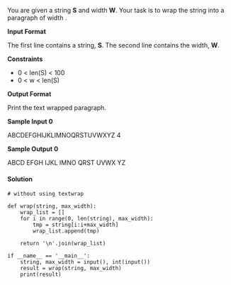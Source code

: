 You are given a string **S** and width **W**.
Your task is to wrap the string into a paragraph of width .

**Input Format**

The first line contains a string, **S**.
The second line contains the width, **W**.

**Constraints**
- 0 < len(S) < 100
- 0 < w < len(S)

**Output Format**

Print the text wrapped paragraph.

**Sample Input 0**

ABCDEFGHIJKLIMNOQRSTUVWXYZ
4

**Sample Output 0**

ABCD
EFGH
IJKL
IMNO
QRST
UVWX
YZ

#### Solution

```
# without using textwrap

def wrap(string, max_width):
    wrap_list = []
    for i in range(0, len(string), max_width):
        tmp = string[i:i+max_width]
        wrap_list.append(tmp)
        
    return '\n'.join(wrap_list)

if __name__ == '__main__':
    string, max_width = input(), int(input())
    result = wrap(string, max_width)
    print(result)
```